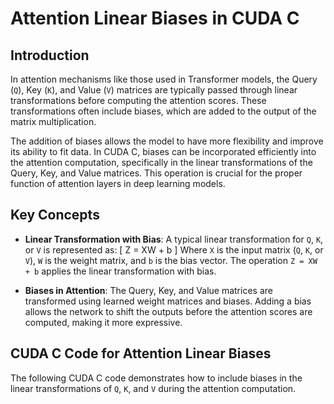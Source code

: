 # Attention Linear Biases in CUDA C

## Introduction

In attention mechanisms like those used in Transformer models, the Query (`Q`), Key (`K`), and Value (`V`) matrices are typically passed through linear transformations before computing the attention scores. These transformations often include biases, which are added to the output of the matrix multiplication.

The addition of biases allows the model to have more flexibility and improve its ability to fit data. In CUDA C, biases can be incorporated efficiently into the attention computation, specifically in the linear transformations of the Query, Key, and Value matrices. This operation is crucial for the proper function of attention layers in deep learning models.

## Key Concepts

- **Linear Transformation with Bias**: 
  A typical linear transformation for `Q`, `K`, or `V` is represented as:
  \[
  Z = XW + b
  \]
  Where `X` is the input matrix (`Q`, `K`, or `V`), `W` is the weight matrix, and `b` is the bias vector. The operation `Z = XW + b` applies the linear transformation with bias.
  
- **Biases in Attention**:
  The Query, Key, and Value matrices are transformed using learned weight matrices and biases. Adding a bias allows the network to shift the outputs before the attention scores are computed, making it more expressive.

## CUDA C Code for Attention Linear Biases

The following CUDA C code demonstrates how to include biases in the linear transformations of `Q`, `K`, and `V` during the attention computation.
